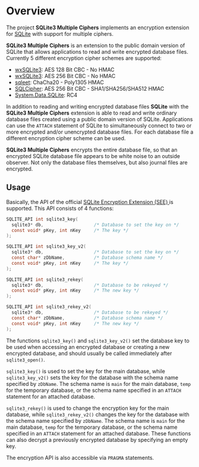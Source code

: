 # Overview
The project **SQLite3 Multiple Ciphers** implements an encryption extension for [SQLite](https://www.sqlite.org) with support for multiple ciphers.

**SQLite3 Multiple Ciphers** is an extension to the public domain version of SQLite that allows applications to read and write encrypted database files. Currently 5 different encryption cipher schemes are supported:

- [wxSQLite3](https://github.com/utelle/wxsqlite3): AES 128 Bit CBC - No HMAC
- [wxSQLite3](https://github.com/utelle/wxsqlite3): AES 256 Bit CBC - No HMAC
- [sqleet](https://github.com/resilar/sqleet): ChaCha20 - Poly1305 HMAC
- [SQLCipher](https://www.zetetic.net/sqlcipher/): AES 256 Bit CBC - SHA1/SHA256/SHA512 HMAC
- [System.Data.SQLite](http://system.data.sqlite.org): RC4

In addition to reading and writing encrypted database files **SQLite** with the **SQLite3 Multiple Ciphers** extension is able to read and write ordinary database files created using a public domain version of SQLite. Applications can use the `ATTACH` statement of SQLite to simultaneously connect to two or more encrypted and/or unencrypted database files. For each database file a different encryption cipher scheme can be used.

**SQLite3 Multiple Ciphers** encrypts the entire database file, so that an encrypted SQLite database file appears to be white noise to an outside observer. Not only the database files themselves, but also journal files are encrypted.

## Usage

Basically, the API of the official [SQLite Encryption Extension (SEE) ](https://www.hwaci.com/sw/sqlite/see.html) is supported. This API consists of 4 functions:

```c
SQLITE_API int sqlite3_key(
  sqlite3* db,                   /* Database to set the key on */
  const void* pKey, int nKey     /* The key */
);

SQLITE_API int sqlite3_key_v2(
  sqlite3* db,                   /* Database to set the key on */
  const char* zDbName,           /* Database schema name */
  const void* pKey, int nKey     /* The key */
);

SQLITE_API int sqlite3_rekey(
  sqlite3* db,                   /* Database to be rekeyed */
  const void* pKey, int nKey     /* The new key */
);

SQLITE_API int sqlite3_rekey_v2(
  sqlite3* db,                   /* Database to be rekeyed */
  const char* zDbName,           /* Database schema name */
  const void* pKey, int nKey     /* The new key */
);
```

The functions `sqlite3_key()` and `sqlite3_key_v2()` set the database key to be used when accessing an encrypted database or creating a new encrypted database, and should usually be called immediately after `sqlite3_open()`.

`sqlite3_key()` is used to set the key for the main database, while `sqlite3_key_v2()` sets the key for the database with the schema name specified by `zDbName`. The schema name is `main` for the main database, `temp` for the temporary database, or the schema name specified in an `ATTACH` statement for an attached database.

`sqlite3_rekey()` is used to change the encryption key for the main database, while `sqlite3_rekey_v2()` changes the key for the database with the schema name specified by `zDbName`. The schema name is `main` for the main database, `temp` for the temporary database, or the schema name specified in an `ATTACH` statement for an attached database. These functions can also decrypt a previously encrypted database by specifying an empty key.

The encryption API is also accessible via `PRAGMA` statements.
